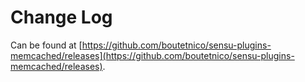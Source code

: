 # Change Log

Can be found at [https://github.com/boutetnico/sensu-plugins-memcached/releases](https://github.com/boutetnico/sensu-plugins-memcached/releases).
